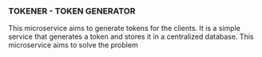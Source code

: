 ### TOKENER - TOKEN GENERATOR

This microservice aims to generate tokens for the clients. It is a simple service that generates a token and stores it in a centralized database. This microservice aims to solve the problem 